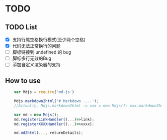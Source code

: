 # TODO

## TODO List

- [x] 支持行尾空格换行模式(至少两个空格)
- [x] 代码无法正常换行的问题
- [ ] 脚标链接到 undefined 的 bug
- [ ] 脚标多行无效的Bug
- [ ] 添加自定义渲染器的支持

## How to use

``` javascript
	var Mdjs = require('md-js')

	Mdjs.markdown2html('# Markdown ....');
	//Actually, Mdjs.markdown2html := xxx = new Mdjs(); xxx.markdown2html(...);

	var md = new Mdjs();
	md.registerLinkHandler((...)=>link);
	md.registerXXXXHandler((...)=>xxxx);

	md.md2html(..., returnDetails);
```
